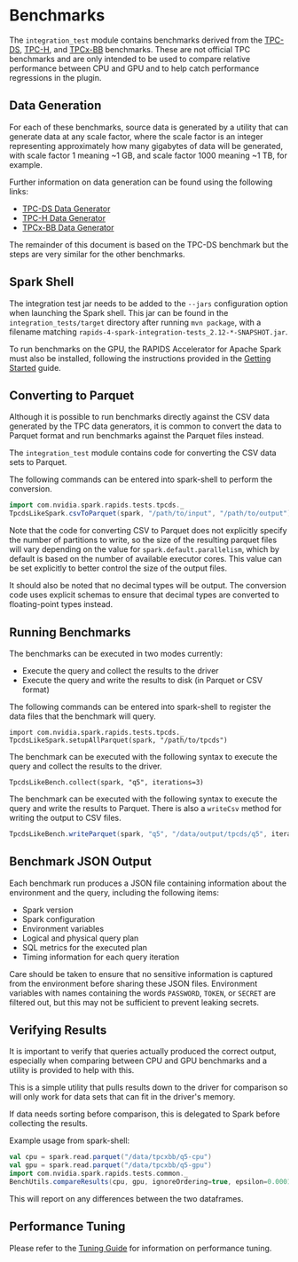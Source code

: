 # Benchmarks

The `integration_test` module contains benchmarks derived from the 
[TPC-DS](http://www.tpc.org/tpcds/), [TPC-H](http://www.tpc.org/tpch/), and 
[TPCx-BB](http://www.tpc.org/tpcx-bb/default5.asp) benchmarks. These are not official TPC 
benchmarks and are only intended to be used to compare relative performance between CPU and GPU 
and to help catch performance regressions in the plugin.

## Data Generation

For each of these benchmarks, source data is generated by a utility that can generate data at any 
scale factor, where the scale factor is an integer representing approximately how many gigabytes 
of data will be generated, with scale factor 1 meaning ~1 GB, and scale factor 1000 meaning ~1 TB, 
for example.

Further information on data generation can be found using the following links:

- [TPC-DS Data Generator](https://github.com/databricks/tpcds-kit)
- [TPC-H Data Generator](https://github.com/electrum/tpch-dbgen)
- [TPCx-BB Data Generator](http://www.tpc.org/tpc_documents_current_versions/current_specifications5.asp)

The remainder of this document is based on the TPC-DS benchmark but the steps are very similar for 
the other benchmarks.

## Spark Shell

The integration test jar needs to be added to the `--jars` configuration option when launching the
Spark shell. This jar can be found in the `integration_tests/target` directory after running
`mvn package`, with a filename matching `rapids-4-spark-integration-tests_2.12-*-SNAPSHOT.jar`.

To run benchmarks on the GPU, the RAPIDS Accelerator for Apache Spark must also be installed,
following the instructions provided in the [Getting Started](get-started/getting-started.md) guide.

## Converting to Parquet

Although it is possible to run benchmarks directly against the CSV data generated by the TPC data 
generators, it is common to convert the data to Parquet format and run benchmarks against the 
Parquet files instead.

The `integration_test` module contains code for converting the CSV data sets to Parquet.

The following commands can be entered into spark-shell to perform the conversion.

```scala
import com.nvidia.spark.rapids.tests.tpcds._
TpcdsLikeSpark.csvToParquet(spark, "/path/to/input", "/path/to/output")
```

Note that the code for converting CSV to Parquet does not explicitly specify the number of 
partitions to write, so the size of the resulting parquet files will vary depending on the value 
for `spark.default.parallelism`, which by default is based on the number of available executor 
cores. This value can be set explicitly to better control the size of the output files.

It should also be noted that no decimal types will be output. The conversion code uses explicit 
schemas to ensure that decimal types are converted to floating-point types instead.

## Running Benchmarks

The benchmarks can be executed in two modes currently:

- Execute the query and collect the results to the driver
- Execute the query and write the results to disk (in Parquet or CSV format)

The following commands can be entered into spark-shell to register the data files that the 
benchmark will query.

```
import com.nvidia.spark.rapids.tests.tpcds._
TpcdsLikeSpark.setupAllParquet(spark, "/path/to/tpcds")
```

The benchmark can be executed with the following syntax to execute the query and collect the 
results to the driver.

```
TpcdsLikeBench.collect(spark, "q5", iterations=3)
```

The benchmark can be executed with the following syntax to execute the query and write the results 
to Parquet. There is also a `writeCsv` method for writing the output to CSV files.

```scala
TpcdsLikeBench.writeParquet(spark, "q5", "/data/output/tpcds/q5", iterations=3)
```

## Benchmark JSON Output

Each benchmark run produces a JSON file containing information about the environment and the query, 
including the following items:

- Spark version
- Spark configuration
- Environment variables
- Logical and physical query plan
- SQL metrics for the executed plan
- Timing information for each query iteration

Care should be taken to ensure that no sensitive information is captured from the environment 
before sharing these JSON files. Environment variables with names containing the words `PASSWORD`, 
`TOKEN`, or `SECRET` are filtered out, but this may not be sufficient to prevent leaking secrets.

## Verifying Results

It is important to verify that queries actually produced the correct output, especially when 
comparing between CPU and GPU benchmarks and a utility is provided to help with this.

This is a simple utility that pulls results down to the driver for comparison so will only work for 
data sets that can fit in the  driver's memory. 

If data needs sorting before comparison, this is delegated to Spark before collecting the results.

Example usage from spark-shell:

```scala
val cpu = spark.read.parquet("/data/tpcxbb/q5-cpu")
val gpu = spark.read.parquet("/data/tpcxbb/q5-gpu")
import com.nvidia.spark.rapids.tests.common._
BenchUtils.compareResults(cpu, gpu, ignoreOrdering=true, epsilon=0.0001)
```

This will report on any differences between the two dataframes.

## Performance Tuning

Please refer to the [Tuning Guide](tuning-guide.md) for information on performance tuning.
